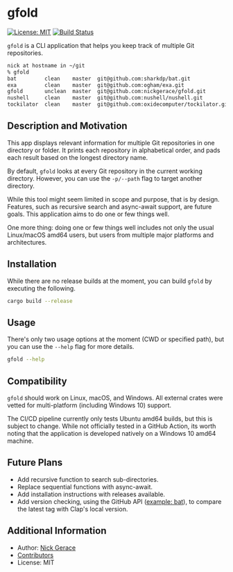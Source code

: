 # gfold

[![License: MIT](https://img.shields.io/badge/License-MIT-yellow.svg)](https://opensource.org/licenses/MIT)
[![Build Status](https://img.shields.io/endpoint.svg?url=https%3A%2F%2Factions-badge.atrox.dev%2Fnickgerace%2Fgfold%2Fbadge&style=flat)](https://actions-badge.atrox.dev/nickgerace/gfold/goto)

```gfold``` is a CLI application that helps you keep track of multiple Git repositories.

```bash
nick at hostname in ~/git
% gfold
bat         clean    master  git@github.com:sharkdp/bat.git
exa         clean    master  git@github.com:ogham/exa.git
gfold       unclean  master  git@github.com:nickgerace/gfold.git
nushell     clean    master  git@github.com:nushell/nushell.git
tockilator  clean    master  git@github.com:oxidecomputer/tockilator.git
```

## Description and Motivation

This app displays relevant information for multiple Git repositories in one directory or folder.
It prints each repository in alphabetical order, and pads each result based on the longest directory name.

By default, ```gfold``` looks at every Git repository in the current working directory.
However, you can use the ```-p/--path``` flag to target another directory.

While this tool might seem limited in scope and purpose, that is by design.
Features, such as recursive search and async-await support, are future goals.
This application aims to do one or few things well.

One more thing: doing one or few things well includes not only the usual Linux/macOS amd64 users, but users from multiple major platforms and architectures.

## Installation

While there are no release builds at the moment, you can build ```gfold``` by executing the following.

```bash
cargo build --release
```

## Usage

There's only two usage options at the moment (CWD or specified path), but you can use the ```--help``` flag for more details.

```bash
gfold --help
```

## Compatibility

```gfold``` should work on Linux, macOS, and Windows.
All external crates were vetted for multi-platform (including Windows 10) support.

The CI/CD pipeline currently only tests Ubuntu amd64 builds, but this is subject to change.
While not officially tested in a GitHub Action, its worth noting that the application is developed natively on a Windows 10 amd64 machine.

## Future Plans

- Add recursive function to search sub-directories.
- Replace sequential functions with async-await.
- Add installation instructions with releases available.
- Add version checking, using the GitHub API ([example: bat](https://api.github.com/repos/sharkdp/bat/releases/latest)), to compare the latest tag with Clap's local version.

## Additional Information

- Author: [Nick Gerace](https://nickgerace.dev)
- [Contributors](https://github.com/nickgerace/gfold/graphs/contributors)
- License: MIT
